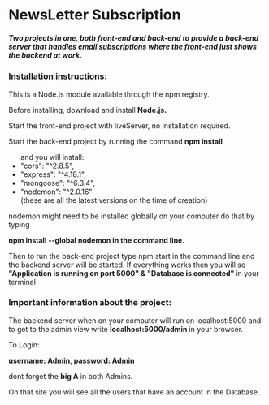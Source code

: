 # NewsLetter Subscription

<h5>Two projects in one, both front-end and back-end to provide a back-end server that handles email subscriptions 
where the front-end just shows the backend at work.</h5>

<h3>Installation instructions:</h3>

<p>This is a Node.js module available through the npm registry.</p>

<p>Before installing, download and install <b>Node.js.</b></p>

<p>Start the front-end project with liveServer, no installation required. </p>

<p>Start the back-end project by running the command 
<b>npm install</b></p>

<ul>and you will install:
<li>"cors": "^2.8.5",</li>
<li>"express": "^4.18.1",</li>
<li>"mongoose": "^6.3.4",</li>
<li>"nodemon": "^2.0.16"</li>
(these are all the latest versions on the time of creation)
</ul>

<p>nodemon might need to be installed globally on your computer do that by typing</p>
<p><b>npm install --global nodemon in the command line.</b></p>

<p>Then to run the back-end project type npm start in the command line and the backend server will be started. 
If everything works then you will se 
<b>"Application is running on port 5000" & "Database is connected" </b>
in your terminal</p>


<h3>Important information about the project: </h3>

<p>The backend server when on your computer will run on localhost:5000 and to get to the admin view write 
<b>localhost:5000/admin </b>
in your browser. </p>
<p>To Login:</p>
<p><b>username: Admin, password: Admin </b></p>
<p>dont forget the <b>big A</b> in both Admins. </p>
<p>On that site you will see all the users that have an account in the Database.</p>

